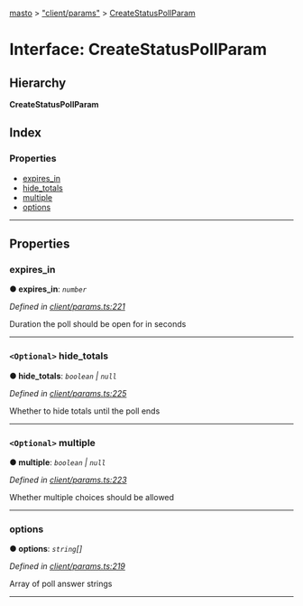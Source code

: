[masto](../README.md) > ["client/params"](../modules/_client_params_.md) > [CreateStatusPollParam](../interfaces/_client_params_.createstatuspollparam.md)

# Interface: CreateStatusPollParam

## Hierarchy

**CreateStatusPollParam**

## Index

### Properties

* [expires_in](_client_params_.createstatuspollparam.md#expires_in)
* [hide_totals](_client_params_.createstatuspollparam.md#hide_totals)
* [multiple](_client_params_.createstatuspollparam.md#multiple)
* [options](_client_params_.createstatuspollparam.md#options)

---

## Properties

<a id="expires_in"></a>

###  expires_in

**● expires_in**: *`number`*

*Defined in [client/params.ts:221](https://github.com/neet/masto.js/blob/368b200/src/client/params.ts#L221)*

Duration the poll should be open for in seconds

___
<a id="hide_totals"></a>

### `<Optional>` hide_totals

**● hide_totals**: *`boolean` \| `null`*

*Defined in [client/params.ts:225](https://github.com/neet/masto.js/blob/368b200/src/client/params.ts#L225)*

Whether to hide totals until the poll ends

___
<a id="multiple"></a>

### `<Optional>` multiple

**● multiple**: *`boolean` \| `null`*

*Defined in [client/params.ts:223](https://github.com/neet/masto.js/blob/368b200/src/client/params.ts#L223)*

Whether multiple choices should be allowed

___
<a id="options"></a>

###  options

**● options**: *`string`[]*

*Defined in [client/params.ts:219](https://github.com/neet/masto.js/blob/368b200/src/client/params.ts#L219)*

Array of poll answer strings

___

